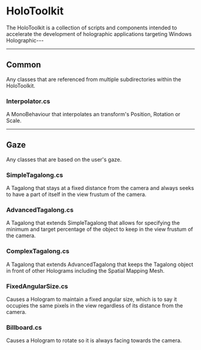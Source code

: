 # HoloToolkit
The HoloToolkit is a collection of scripts and components intended to accelerate the development of holographic applications targeting Windows Holographic---

---
## Common
Any classes that are referenced from multiple subdirectories within the HoloToolkit.

### Interpolator.cs
A MonoBehaviour that interpolates an transform's Position, Rotation or Scale.

---
## Gaze
Any classes that are based on the user's gaze.

### SimpleTagalong.cs
A Tagalong that stays at a fixed distance from the camera and always seeks to have a part of itself in the view frustum of the camera.

### AdvancedTagalong.cs
A Tagalong that extends SimpleTagalong that allows for specifying the minimum and target percentage of the object to keep in the view frustum of the camera.

### ComplexTagalong.cs
A Tagalong that extends AdvancedTagalong that keeps the Tagalong object in front of other Holograms including the Spatial Mapping Mesh.

### FixedAngularSize.cs
Causes a Hologram to maintain a fixed angular size, which is to say it occupies the same pixels in the view regardless of its distance from the camera.

### Billboard.cs
Causes a Hologram to rotate so it is always facing towards the camera.